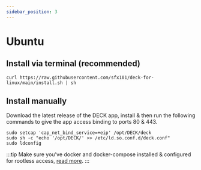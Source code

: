 ```yaml
---
sidebar_position: 3
---
```


# Ubuntu

## Install via terminal (recommended)
```curl
curl https://raw.githubusercontent.com/sfx101/deck-for-linux/main/install.sh | sh
```

## Install manually
Download the latest release of the DECK app, install & then run the following commands to give the app access binding to ports 80 & 443.
```shell
sudo setcap 'cap_net_bind_service=+eip' /opt/DECK/deck
sudo sh -c "echo '/opt/DECK/' >> /etc/ld.so.conf.d/deck.conf"
sudo ldconfig
```
:::tip
Make sure you've docker and docker-compose installed & configured for rootless access, [read more](https://docs.docker.com/engine/security/rootless/).
:::
